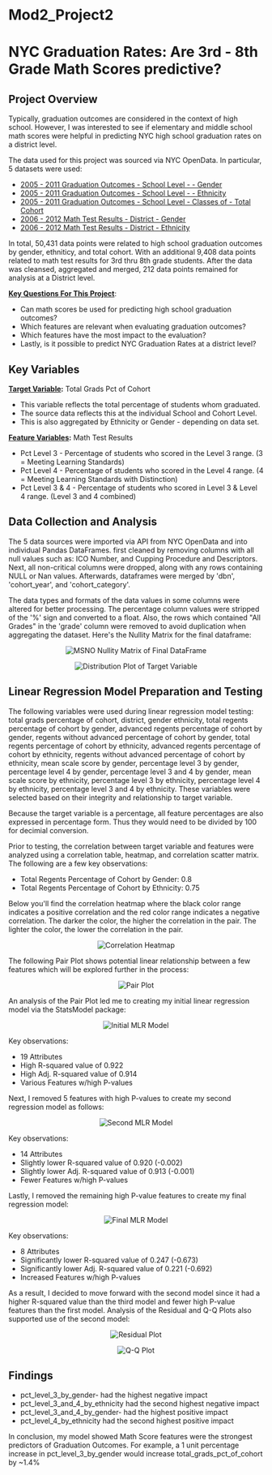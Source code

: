 # Mod2_Project2
# NYC Graduation Rates: Are 3rd - 8th Grade Math Scores predictive?

## Project Overview

Typically, graduation outcomes are considered in the context of high school. However, I was interested to see if elementary and middle school math scores were helpful in predicting NYC high school graduation rates on a district level.

The data used for this project was sourced via NYC OpenData. In particular, 5 datasets  were used:
* <a href=https://data.cityofnewyork.us/Education/2005-2011-Graduation-Outcomes-School-Level-Gender/khqi-x3p3>2005 - 2011 Graduation Outcomes - School Level - - Gender</a>
* <a href=https://data.cityofnewyork.us/Education/2005-2011-Graduation-Outcomes-School-Level-Ethnici/6jad-5sav>2005 - 2011 Graduation Outcomes - School Level - - Ethnicity</a>
* <a href=https://data.cityofnewyork.us/Education/2005-2011-Graduation-Outcomes-School-Level-Classes/cma4-zi8m>2005 - 2011 Graduation Outcomes - School Level - Classes of - Total Cohort</a>
* <a href=https://data.cityofnewyork.us/Education/2006-2012-Math-Test-Results-District-Gender/qphc-zrtc>2006 - 2012 Math Test Results - District - Gender</a>
* <a href=https://data.cityofnewyork.us/Education/2006-2012-Math-Test-Results-District-Ethnicity/usap-qc7e>2006 - 2012 Math Test Results - District - Ethnicity</a>

In total, 50,431 data points were related to high school graduation outcomes by gender, ethniticy, and total cohort. With an additional 9,408 data points related to math test results for 3rd thru 8th grade students.  After the data was cleansed, aggregated and merged, 212 data points remained for analysis at a District level. 

<b><u> Key Questions For This Project</u></b>:
* Can math scores be used for predicting high school graduation outcomes?
* Which features are relevant when evaluating graduation outcomes?
* Which features have the most impact to the evaluation?
* Lastly, is it possible to predict NYC Graduation Rates at a district level?


## Key Variables

<b><u>Target Variable</u>:</b> Total Grads Pct of Cohort
* This variable reflects the total percentage of students whom graduated.
* The source data reflects this at the individual School and Cohort Level.
* This is also aggregated by Ethnicity or Gender - depending on data set.

<b><u>Feature Variables</u>:</b> Math Test Results 
* Pct Level 3 - Percentage of students who scored in the Level 3 range. (3 = Meeting Learning Standards)
* Pct Level 4 - Percentage of students who scored in the Level 4 range. (4 = Meeting Learning Standards with Distinction)
* Pct Level 3 & 4 - Percentage of students who scored in Level 3 & Level 4 range. (Level 3 and 4 combined)

## Data Collection and Analysis

The 5 data sources were imported via API from NYC OpenData and into individual Pandas DataFrames.  first cleaned by removing columns with all null values such as: ICO Number, and Cupping Procedure and Descriptors. Next, all non-critical columns were dropped, along with any rows containing NULL or Nan values. Afterwards, dataframes were merged by 'dbn', 'cohort_year', and 'cohort_category'.

The data types and formats of the data values in some columns were altered for better processing. The percentage column values were stripped of the '%' sign and converted to a float. Also, the rows which contained "All Grades" in the 'grade' column were removed to avoid duplication when aggregating the dataset. Here's the Nullity Matrix for the final dataframe:

<p align="center">
  <img src="https://user-images.githubusercontent.com/43836014/56518173-c3c52180-650c-11e9-8849-5121cc327692.png" title="MSNO Nullity Matrix of Final DataFrame">
</p>

<p align="center">
  <img src="https://user-images.githubusercontent.com/43836014/56527610-e90d5c00-651b-11e9-9394-50f0100831cf.png" title="Distribution Plot of Target Variable">
</p>

## Linear Regression Model Preparation and Testing

The following variables were used during linear regression model testing: total grads percentage of cohort, district, gender ethnicity, total regents percentage of cohort by gender, advanced regents percentage of cohort by gender, regents without advanced percentage of cohort by gender, total regents percentage of cohort by ethnicity, advanced regents percentage of cohort by ethnicity, regents without advanced percentage of cohort by ethnicity, mean scale score by gender, percentage level 3 by gender, percentage level 4 by gender, percentage level 3 and 4 by gender, mean scale score by ethnicity, percentage level 3 by ethnicity, percentage level 4 by ethnicity, percentage level 3 and 4 by ethnicity. These variables were selected based on their integrity and relationship to target variable.

Because the target variable is a percentage, all feature percentages are also expressed in percentage form. Thus they would need to be divided by 100 for decimial conversion.

Prior to testing, the correlation between target variable and features were analyzed using a correlation table, heatmap, and correlation scatter matrix. The following are a few key observations:

* Total Regents Percentage of Cohort by Gender: 0.8
* Total Regents Percentage of Cohort by Ethnicity: 0.75

Below you'll find the correlation heatmap where the black color range indicates a positive correlation and the red color range indicates a negative correlation. The darker the color, the higher the correlation in the pair. The lighter the color, the lower the correlation in the pair.

<p align="center">
  <img src="https://user-images.githubusercontent.com/43836014/56529716-3212df80-651f-11e9-91a7-02d68c577620.png" title="Correlation Heatmap">
</p>

The following Pair Plot shows potential linear relationship between a few features which will be explored further in the process:

<p align="center">
  <img src="https://user-images.githubusercontent.com/43836014/56533005-dba89f80-6524-11e9-828b-45d42f4792c4.png" title="Pair Plot">
</p>

An analysis of the Pair Plot led me to creating my initial linear regression model via the StatsModel package:

<p align="center">
  <img src="https://user-images.githubusercontent.com/43836014/56534241-435fea00-6527-11e9-84cf-455a41ad45ac.png" title="Initial MLR Model">
</p>

Key observations:
* 19 Attributes
* High R-squared value of 0.922
* High Adj. R-squared value of 0.914
* Various Features w/high P-values

Next, I removed 5 features with high P-values to create my second regression model as follows:

<p align="center">
  <img src="https://user-images.githubusercontent.com/43836014/56535105-00067b00-6529-11e9-9e7c-5326f284df6a.png" title="Second MLR Model">
</p>

Key observations:
* 14 Attributes
* Slightly lower R-squared value of 0.920 (-0.002)
* Slightly lower Adj. R-squared value of 0.913 (-0.001)
* Fewer Features w/high P-values

Lastly, I removed the remaining high P-value features to create my final regression model:

<p align="center">
  <img src="https://user-images.githubusercontent.com/43836014/56535541-e7e32b80-6529-11e9-87ed-15ebaf8e3467.png" title="Final MLR Model">
</p>

Key observations:
* 8 Attributes
* Significantly lower R-squared value of 0.247 (-0.673)
* Significantly lower Adj. R-squared value of 0.221 (-0.692)
* Increased Features w/high P-values

As a result, I decided to move forward with the second model since it had a higher R-squared value than the third model and fewer high P-value features than the first model. Analysis of the Residual and Q-Q Plots also supported use of the second model:

<p align="center">
  <img src="https://user-images.githubusercontent.com/43836014/56536320-c125f480-652b-11e9-82b6-b5ef5217ad37.png" title="Residual Plot">
</p>

<p align="center">
  <img src="https://user-images.githubusercontent.com/43836014/56536362-dc90ff80-652b-11e9-952f-e122658ed69c.png" title="Q-Q Plot">
</p>

## Findings
* pct_level_3_by_gender- had the highest negative impact
* pct_level_3_and_4_by_ethnicity had the second highest negative impact
* pct_level_3_and_4_by_gender- had the highest positive impact
* pct_level_4_by_ethnicity had the second highest positive impact 

In conclusion, my model showed Math Score features were the strongest predictors of Graduation Outcomes. For example, a 1 unit percentage increase in pct_level_3_by_gender would increase total_grads_pct_of_cohort by ~1.4%
